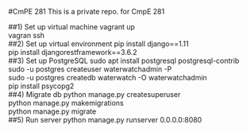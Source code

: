#CmPE 281
This is a private repo. for CmpE 281

##1) Set up virtual machine
 vagrant up  
 vagran ssh  
##2) Set up virtual environment
 pip install django==1.11  
 pip install djangorestframework==3.6.2  
##3) Set up PostgreSQL
  sudo apt install postgresql postgresql-contrib  
  sudo -u postgres createuser waterwatchadmin -P  
  sudo -u postgres createdb waterwatch -O waterwatchadmin  
  pip install psycopg2  
##4) Migrate db
  python manage.py createsuperuser  
  python manage.py makemigrations  
  python manage.py migrate  
##5) Run server
  python manage.py runserver 0.0.0.0:8080  
